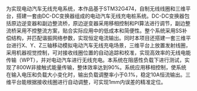 为实现电动汽车无线充电系统，本作品基于STM32G474，自制无线线圈和三维平台，搭建一套由DC-DC变换器组成的电动汽车无线充电桩系统。DC-DC变换器包括原边逆变器和副边整流桥，原边逆变器采用移相控制和PI算法进行调节，副边整流桥采用不控整流方案，贴合实际应用中的低成本和简便性。整个系统采用SS补偿结构，并匹配谐振网络参数，实现恒定电流输出。同时本项目还搭建一套三维平台进行X、Y、Z三轴移动模拟电动汽车无线充电场景，三维平台上放置发射线圈，采用机器视觉控制，可对接收线圈位置的自动追踪和校准，实现高效率的无线电能传输（WPT），并对电动汽车进行无线充电。本系统在阻感性负载下进行测试，实现了800W非接触式能量传输，整体效率达到90%。系统应用移相控制，使系统在输入电压和负载大小变化时，输出负载调整率小于0.1%，稳定10A恒流输出。三维平台能根据接收线圈进行自动调整，可实现1mm内误差的精准定位。
